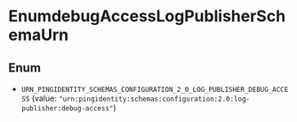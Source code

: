 

# EnumdebugAccessLogPublisherSchemaUrn

## Enum


* `URN_PINGIDENTITY_SCHEMAS_CONFIGURATION_2_0_LOG_PUBLISHER_DEBUG_ACCESS` (value: `"urn:pingidentity:schemas:configuration:2.0:log-publisher:debug-access"`)



